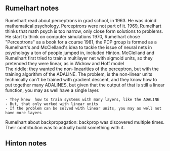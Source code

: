 ## Rumelhart notes

Rumelhart read about perceptrons in grad school, in 1963. He was doind  mathematical psychology. Perceptrons were not part of it.
1969, Rumelhart thinks that math psych is too narrow, only close form solutions to problems. He start to think on computer simulations 
1970, Rumelhart chose "Perceptrons" as a book for a course
1981, the PDP group is formed as a Rumelhart's and McClelland's idea to tackle the issue of neural nets in psychology
	a ton of people jumped in, included Hinton. 
	McClelland and Rumelhart first tried to train a multilayer net with sigmoid units, so they pretended they were linear,
	as in Widrow and Hoff model  
	The riddle: they wanted the non-linearities of the perceptron, but with the training algorithm of the ADALINE. The problem, is the
	non-linear units technically can't be trained with gradient descent, and they know how to put together many ADALINES, but given
	that the output of that is still a linear function, you may as well have a single layer.

	- They knew  how to train systems with many layers, like the ADALINE
	- But, that only worked with linear units
	- If the problem can be solved with linear units, you may as well not have more layers

Rumelhart about backpropagation: backprop was discovered multiple times. Their contribution was to actually build something with it.


## Hinton notes
